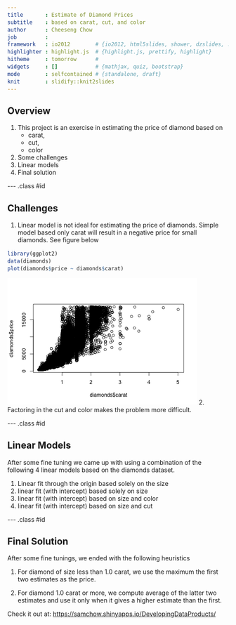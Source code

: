 ```yaml
---
title       : Estimate of Diamond Prices
subtitle    : based on carat, cut, and color
author      : Cheeseng Chow
job         : 
framework   : io2012        # {io2012, html5slides, shower, dzslides, ...}
highlighter : highlight.js  # {highlight.js, prettify, highlight}
hitheme     : tomorrow      # 
widgets     : []            # {mathjax, quiz, bootstrap}
mode        : selfcontained # {standalone, draft}
knit        : slidify::knit2slides
---
```


## Overview

1. This project is an exercise in estimating the price of diamond based on
   - carat,
   - cut, 
   - color 
2. Some challenges
3. Linear models 
4. Final solution


--- .class #id 

## Challenges

1. Linear model is not ideal for estimating the price of diamonds. Simple model based only carat will result in a negative price for small diamonds. See figure below

```r
library(ggplot2)
data(diamonds)
plot(diamonds$price ~ diamonds$carat)
```

![plot of chunk unnamed-chunk-1](assets/fig/unnamed-chunk-1-1.png) 
2. Factoring in the cut and color makes the problem more difficult. 

--- .class #id 

## Linear Models

After some fine tuning we came up with using a combination of the following 4 linear models based on the diamonds dataset.

1. Linear fit through the origin based solely on the size
2. linear fit (with intercept) based solely on size
3. linear fit (with intercept) based on size and color
4. linear fit (with intercept) based on size and cut

--- .class #id 

## Final Solution

After some fine tunings, we ended with the following heuristics 

1. For diamond of size less than 1.0 carat, we use the maximum the first two estimates as the price.

2. For diamond 1.0 carat or more, we compute average of the latter two estimates and use it only when it gives a higher estimate than the first.

Check it out at: https://samchow.shinyapps.io/DevelopingDataProducts/

